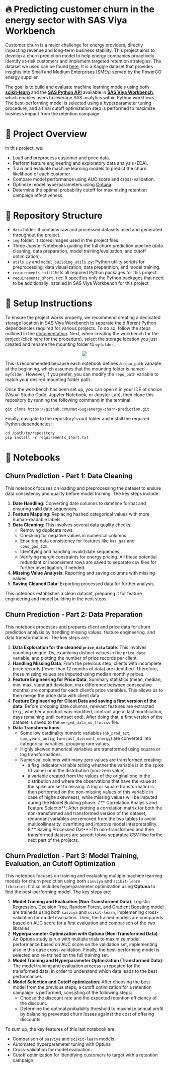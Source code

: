 # :fire: Predicting customer churn in the energy sector with SAS Viya Workbench

Customer churn is a major challenge for energy providers, directly impacting revenue and long-term business stability. This project aims to develop a churn prediction model to help energy companies proactively identify at-risk customers and implement targeted retention strategies. The dataset we used can be found [here](https://www.kaggle.com/datasets/erolmasimov/powerco). It is a Kaggle dataset that provides insights into Small and Medium Enterprises (SMEs) served by the PowerCO energy supplier.

The goal is to build and evaluate machine learning models using both **[scikit-learn](https://scikit-learn.org/stable/index.html)** and the **[SAS Python API](https://go.documentation.sas.com/doc/en/workbenchcdc/v_001/vwbpymlpg/titlepage.htm)** available in **[SAS Viya Workbench](https://go.documentation.sas.com/doc/en/workbenchcdc/v_001/workbenchwlcm/home.htm)**, which enables users to leverage SAS analytics within Python workflows. The best-performing model is selected using a hyperparameter tuning procedure, and a final cutoff optimization step is performed to maximize business impact from the retention campaign.

# :pushpin: Project Overview

In this project, we:

- Load and preprocess customer and price data.
- Perform feature engineering and exploratory data analysis (EDA).
- Train and evaluate machine learning models to predict the churn likelihood of each customer.
- Compare model performance using AUC score and cross-validation.
- Optimize model hyperparameters using [Optuna](https://optuna.org/).
- Determine the optimal probability cutoff for maximizing retention campaign effectiveness.

# :open_file_folder: Repository Structure
- `data` folder: It contains raw and processed datasets used and generated throughout the project.
- `img` folder: It stores images used in the project files.
- Three Jupyter Notebooks guiding the full churn prediction pipeline (data cleaning, data preparation, model training/evaluation, and cutoff optimization).
- `utils.py` and `model_building_utils.py`: Python utility scripts for preprocessing, data visualization, data preparation, and model training.
- `requirements.txt`: It lists all required Python packages for this project.
- `requirements_short.txt`: It specifies only the Python packages that need to be additionally installed in SAS Viya Workbench for this project.

# :wrench: Setup Instructions

To ensure the project works properly, we recommend creating a dedicated storage location in SAS Viya Workbench to separate the different Python dependencies required for various projects. To do so, follow the steps outlined in the [documentation](https://go.documentation.sas.com/doc/en/workbenchcdc/v_001/workbenchgs/p1oa82y6hbc2vfn1po8y224qxwx9.htm). Next, when creating the workbench for the project (click [here](https://go.documentation.sas.com/doc/en/workbenchcdc/v_001/workbenchgs/n1fvzggnvda7v1n19e171jg5ug7i.htm) for the procedure), select the storage location you just created and rename the mounting folder to `myfolder`:

<div align="center">
  <img src="img/mounting_folder.png" scale="50%">
</div>

This is recommended because each notebook defines a `repo_path` variable at the beginning, which assumes that the mounting folder is named `myfolder`. However, if you prefer, you can modify the `repo_path` variable to match your desired mounting folder path.

Once the workbench has been set up, you can open it in your IDE of choice (Visual Studio Code, Jupyter Notebook, or Jupyter Lab), then clone this repository by running the following command in the terminal:
```
git clone https://github.com/Mat-Gug/energy-churn-prediction.git
``` 
Finally, navigate to the repository's root folder and install the required Python dependencies:
```
cd /path/to/repository
pip install -r requirements_short.txt
```

# :notebook_with_decorative_cover: Notebooks

## Churn Prediction - Part 1: Data Cleaning

This notebook focuses on loading and preprocessing the dataset to ensure data consistency and quality before model training. The key steps include:

1. **Date Handling**: Converting date columns to datetime format and ensuring valid date sequences.
2. **Feature Mapping**: Replacing hashed categorical values with more human-readable labels.
3. **Data Cleaning**: This involves several data quality checks.
    - Removing duplicate rows.
    - Checking for negative values in numerical columns.
    - Ensuring data consistency for features like `has_gas` and `cons_gas_12m`.
    - Identifying and handling invalid date sequences.
    - Verifying margin constraints for energy pricing.
    All these potential redundant or inconsistent rows are saved to separate csv files for further investigation, if needed.
4. **Missing Value Analysis**: Reporting and saving columns with missing values.
5. **Saving Cleaned Data**: Exporting processed data for further analysis.

This notebook establishes a clean dataset, preparing it for feature engineering and model building in the next steps.

## Churn Prediction - Part 2: Data Preparation

This notebook processes and prepares client and price data for churn prediction analysis by handling missing values, feature engineering, and data transformations. The key steps are:

1. **Data Exploration for the cleaned `price_data` table**: This involves counting unique IDs, examining distinct values in the `price_date` variable, and plotting the number of price records per client. 
2. **Handling Missing Data**: From the previous step, clients with incomplete price records (fewer than 12 months of data) are identified. Therefore, these missing values are imputed using median monthly prices.
3. **Feature Engineering for Price Data**: Summary statistics (mean, median, min, max, standard deviation, max difference between consecutive months) are computed for each client’s price variables. This allows us to then merge the price data with client data.
4. **Feature Engineering for Client Data and saving a first version of the data**: Before dropping date columns, relevant features are extracted (e.g., whether a product was modified, contract age at last modification, days remaining until contract end). After doing that, a first version of the dataset is saved to the `merged_data_no_tfm.csv` file.
5. **Data Transformations**:
    - Some low cardinality numeric variables (`nb_prod_act`, `num_years_antig`, `forecast_discount_energy`) are converted into categorical variables, grouping rare values.
    - Highly skewed numerical variables are transformed using square or log transformations.
    - Numerical columns with many zero values are transformed creating:
        - a flag indicator variable telling whether the variable is in the spike (0 value) or in the distribution (non-zero value).
        - a variable created from the values of the original one in the distribution and where the observations that have the value at the spike are set to missing. A log or square transformatio) is then performed on the non-missing values of this variable in case of highe skewness), while missing values will be imputed during the Model Building phase.
7.** Correlation Analysis and Feature Selectio**: After plotting a correlation matrix for both the non-transformed and transformed version of the dataset, redundant variables are removed from the two tables to avoid multicollinearity, overfitting and improve model interpretability..
8.** Saving Processed Dat**:-Tth non-transformed and thee transformed datases are savedt totwo separatea CSV filse forthe next part of the projects.

## Churn Prediction - Part 3: Model Training, Evaluation, an Cutoff Optimization

This notebook focuses on training and evaluating multiple machine learning models for churn prediction using both `sasviya` and `scikit-learn libraries`. It also includes hyperparameter optimization using **Optuna** to find the best-performing model. The key steps are:
1. **Model Training and Evaluation (Non-Transformed Data)**:  Logistic Regression, Decision Tree, Random Forest, and Gradient Boosting model are traineds using both `sasviya` and `scikit-learn`, implemening cross-validation for model evaluation. Then, the trained models are compareds based on AUC score for a first evaluation and comparison of the two libraries.
2. **Hyperparameter Optimization with Optuna (Non-Transformed Data)**: An Optuna study is run with multiple trials to maximize model performance based on AUC score on the validation set, implementing also in this case cross-validation. Finally, the best-performing model is selected and re-trained on the full training set.
3. **Model Training and Hyperparameter Optimization (Transformed Data)**: The model training and evaluation process is repeated for the transformed data, in order to understand which data leads to the best performances
4. **Model Selection and Cutoff optimization**: After choosing the best model from the previous steps, a cutoff optimization for a retention campaign is performed, consisting of the following steps:
    - Choose the discount rate and the expected retention efficiency of the discount.
    - Determine the optimal probability threshold to maximize annual profit by balancing prevented churn losses against the cost of offering discounts.

To sum up, the key features of this last notebook are:
- Comparison of `sasviya` and `scikit-learn` models.
- Automated hyperparameter tuning with Optuna 
- Cross-validation for model evaluation.
- Cutoff optimization for identifying customers to target with a retention campaign.